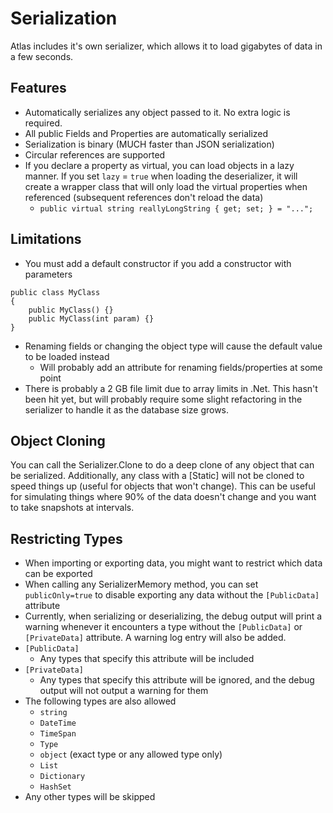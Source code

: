 # Serialization

Atlas includes it's own serializer, which allows it to load gigabytes of data in a few seconds.
## Features
- Automatically serializes any object passed to it. No extra logic is required.
- All public Fields and Properties are automatically serialized
- Serialization is binary (MUCH faster than JSON serialization)
- Circular references are supported
- If you declare a property as virtual, you can load objects in a lazy manner. If you set `lazy` = `true` when loading the deserializer, it will create a wrapper class that will only load the virtual properties when referenced (subsequent references don't reload the data)
  - `public virtual string reallyLongString { get; set; } = "...";`
  
## Limitations
- You must add a default constructor if you add a constructor with parameters
```
public class MyClass
{
    public MyClass() {}
    public MyClass(int param) {}
}
```
- Renaming fields or changing the object type will cause the default value to be loaded instead
  - Will probably add an attribute for renaming fields/properties at some point
- There is probably a 2 GB file limit due to array limits in .Net. This hasn't been hit yet, but will probably require some slight refactoring in the serializer to handle it as the database size grows.

## Object Cloning

You can call the Serializer.Clone<Type> to do a deep clone of any object that can be serialized. Additionally, any class with a [Static] will not be cloned to speed things up (useful for objects that won't change). This can be useful for simulating things where 90% of the data doesn't change and you want to take snapshots at intervals.

## Restricting Types
- When importing or exporting data, you might want to restrict which data can be exported
- When calling any SerializerMemory method, you can set `publicOnly=true` to disable exporting any data without the `[PublicData]` attribute
- Currently, when serializing or deserializing, the debug output will print a warning whenever it encounters a type without the `[PublicData]` or `[PrivateData]` attribute. A warning log entry will also be added.
- `[PublicData]`
  - Any types that specify this attribute will be included
- `[PrivateData]`
  - Any types that specify this attribute will be ignored, and the debug output will not output a warning for them
- The following types are also allowed
  - `string`
  - `DateTime`
  - `TimeSpan`
  - `Type`
  - `object` (exact type or any allowed type only)
  - `List`
  - `Dictionary`
  - `HashSet`
- Any other types will be skipped